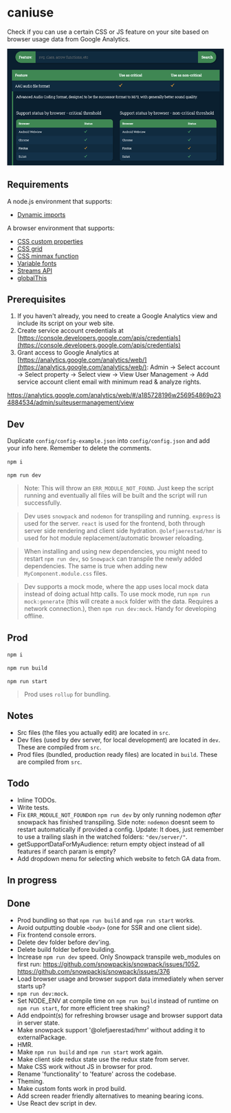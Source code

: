# caniuse
Check if you can use a certain CSS or JS feature on your site based on browser usage data from Google Analytics.

![The user interface displaying data about the support status of a browser feature](screenshot.png "The UI")

## Requirements
A node.js environment that supports:
- [Dynamic imports](https://developer.mozilla.org/en-US/docs/Web/JavaScript/Reference/Statements/import#dynamic_imports)

A browser environment that supports:
- [CSS custom properties](https://developer.mozilla.org/en-US/docs/Web/CSS/Using_CSS_custom_properties)
- [CSS grid](https://developer.mozilla.org/en-US/docs/Web/CSS/CSS_Grid_Layout)
- [CSS minmax function](https://developer.mozilla.org/en-US/docs/Web/CSS/minmax())
- [Variable fonts](https://developer.mozilla.org/en-US/docs/Web/CSS/CSS_Fonts/Variable_Fonts_Guide)
- [Streams API](https://developer.mozilla.org/en-US/docs/Web/API/Streams_API)
- [globalThis](https://developer.mozilla.org/en-US/docs/Web/JavaScript/Reference/Global_Objects/globalThis)

## Prerequisites
1. If you haven't already, you need to create a Google Analytics view and include its script on your web site.
2. Create service account credentials at [https://console.developers.google.com/apis/credentials](https://console.developers.google.com/apis/credentials)
3. Grant access to Google Analytics at [https://analytics.google.com/analytics/web/](https://analytics.google.com/analytics/web/): Admin -> Select account -> Select property -> Select view -> View User Management -> Add service account client email with minimum read & analyze rights.

https://analytics.google.com/analytics/web/#/a185728196w256954869p234884534/admin/suiteusermanagement/view
## Dev
Duplicate `config/config-example.json` into `config/config.json` and add your info here. Remember to delete the comments.

`npm i`

`npm run dev`

> Note: This will throw an `ERR_MODULE_NOT_FOUND`. Just keep the script running and eventually all files will be built and the script will run successfully.

> Dev uses `snowpack` and `nodemon` for transpiling and running. `express` is used for the server. `react` is used for the frontend, both through server side rendering and client side hydration. `@olefjaerestad/hmr` is used for hot module replacement/automatic browser reloading.

> When installing and using new dependencies, you might need to restart `npm run dev`, so `Snowpack` can transpile the newly added dependencies. The same is true when adding new `MyComponent.module.css` files.

> Dev supports a mock mode, where the app uses local mock data instead of doing actual http calls. To use mock mode, run `npm run mock:generate` (this will create a `mock` folder with the data. Requires a network connection.), then `npm run dev:mock`. Handy for developing offline.

## Prod
`npm i`

`npm run build`

`npm run start`

> Prod uses `rollup` for bundling.

## Notes
- Src files (the files you actually edit) are located in `src`.
- Dev files (used by dev server, for local development) are located in `dev`. These are compiled from `src`.
- Prod files (bundled, production ready files) are located in `build`. These are compiled from `src`.

## Todo
- Inline TODOs.
- Write tests.
- Fix `ERR_MODULE_NOT_FOUND`on `npm run dev` by only running nodemon _after_ snowpack has finished transpiling. Side note: `nodemon` doesnt seem to restart automatically if provided a config. Update: It does, just remember to use a trailing slash in the watched folders: `"dev/server/"`.
- getSupportDataForMyAudience: return empty object instead of all features if search param is empty?
- Add dropdown menu for selecting which website to fetch GA data from.

## In progress

## Done
- Prod bundling so that `npm run build` and `npm run start` works.
- Avoid outputting double `<body>` (one for SSR and one client side).
- Fix frontend console errors.
- Delete dev folder before dev'ing.
- Delete build folder before building.
- Increase `npm run dev` speed. Only Snowpack transpile web_modules on first run: https://github.com/snowpackjs/snowpack/issues/1052, https://github.com/snowpackjs/snowpack/issues/376
- Load browser usage and browser support data immediately when server starts up?
- `npm run dev:mock`.
- Set NODE_ENV at compile time on `npm run build` instead of runtime on `npm run start`, for more efficient tree shaking?
- Add endpoint(s) for refreshing browser usage and browser support data in server state.
- Make snowpack support '@olefjaerestad/hmr' without adding it to externalPackage.
- HMR.
- Make `npm run build` and `npm run start` work again.
- Make client side redux state use the redux state from server.
- Make CSS work without JS in browser for prod.
- Rename 'functionality' to 'feature' across the codebase.
- Theming.
- Make custom fonts work in prod build.
- Add screen reader friendly alternatives to meaning bearing icons.
- Use React dev script in dev.
